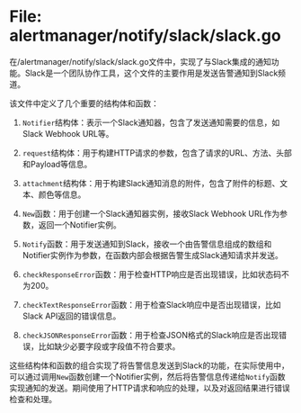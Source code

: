 # File: alertmanager/notify/slack/slack.go

在/alertmanager/notify/slack/slack.go文件中，实现了与Slack集成的通知功能。Slack是一个团队协作工具，这个文件的主要作用是发送告警通知到Slack频道。

该文件中定义了几个重要的结构体和函数：

1. `Notifier`结构体：表示一个Slack通知器，包含了发送通知需要的信息，如Slack Webhook URL等。

2. `request`结构体：用于构建HTTP请求的参数，包含了请求的URL、方法、头部和Payload等信息。

3. `attachment`结构体：用于构建Slack通知消息的附件，包含了附件的标题、文本、颜色等信息。

4. `New`函数：用于创建一个Slack通知器实例，接收Slack Webhook URL作为参数，返回一个Notifier实例。

5. `Notify`函数：用于发送通知到Slack，接收一个由告警信息组成的数组和Notifier实例作为参数，在函数内部会根据告警生成Slack通知请求并发送。

6. `checkResponseError`函数：用于检查HTTP响应是否出现错误，比如状态码不为200。

7. `checkTextResponseError`函数：用于检查Slack响应中是否出现错误，比如Slack API返回的错误信息。

8. `checkJSONResponseError`函数：用于检查JSON格式的Slack响应是否出现错误，比如缺少必要字段或字段值不符合要求。

这些结构体和函数的组合实现了将告警信息发送到Slack的功能，在实际使用中，可以通过调用`New`函数创建一个Notifier实例，然后将告警信息传递给`Notify`函数实现通知的发送。期间使用了HTTP请求和响应的处理，以及对返回结果进行错误检查和处理。

